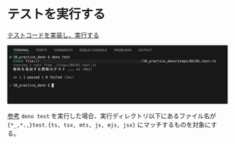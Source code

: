 # テストを実行する

[テストコードを実装し、実行する](./01.test.ts)

![実行結果](./01.png)

[参考](https://docs.deno.com/runtime/fundamentals/testing/)
`deno test` を実行した場合、実行ディレクトリ以下にあるファイル名が `{*_,*.,}test.{ts, tsx, mts, js, mjs, jsx}` にマッチするものを対象にする。
